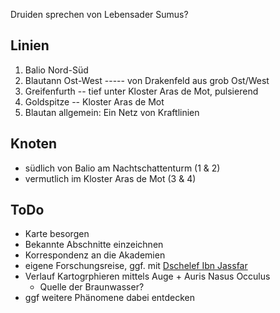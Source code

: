 Druiden sprechen von Lebensader Sumus?
## Linien
1. Balio Nord-Süd
2. Blautann Ost-West ----- von Drakenfeld aus grob Ost/West
3. Greifenfurth -- tief unter Kloster Aras de Mot, pulsierend
4. Goldspitze -- Kloster Aras de Mot
5. Blautan allgemein: Ein Netz von Kraftlinien
## Knoten
* südlich von Balio am Nachtschattenturm (1 & 2) 
* vermutlich im Kloster Aras de Mot (3 & 4)

## ToDo
+ Karte besorgen
+ Bekannte Abschnitte einzeichnen
+ Korrespondenz an die Akademien
+ eigene Forschungsreise, ggf. mit [Dschelef Ibn Jassfar](Personen#Dschelef%20Ibn%20Jassfar) 
+ Verlauf Kartogrphieren mittels Auge + Auris Nasus Occulus
	+ Quelle der Braunwasser?
+ ggf weitere Phänomene dabei entdecken

